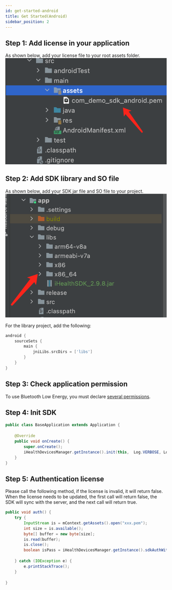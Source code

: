 ```yaml
---
id: get-started-android
title: Get Started(Android)
sidebar_position: 2
---
```


## Step 1: Add license in your application

As shown below, add your license file to your root assets folder.
![guide android](/img/guide_android_1.png)

## Step 2: Add SDK library and SO file

As shown below, add your SDK jar file and SO file to your project.
![guide android](/img/guide_android_2.png)

For the library project, add the following:

```groovy
android {
    sourceSets {
        main {
            jniLibs.srcDirs = ['libs']
        }
    }
}
```

## Step 3: Check application permission

To use Bluetooth Low Energy, you must declare [several permissions](https://developer.android.com/guide/topics/connectivity/bluetooth/permissions).

## Step 4: Init SDK

```java
public class BaseApplication extends Application {
    
    @Override
    public void onCreate() {
        super.onCreate();
        iHealthDevicesManager.getInstance().init(this,  Log.VERBOSE, Log.VERBOSE);
    }
}
```

## Step 5: Authentication license

Please call the following method, if the license is invalid, it will return false.
When the license needs to be updated, the first call will return false, the SDK will sync with the server, and the next call will return true.

```java
public void auth() {
    try {
        InputStream is = mContext.getAssets().open("xxx.pem");
        int size = is.available();
        byte[] buffer = new byte[size];
        is.read(buffer);
        is.close();
        boolean isPass = iHealthDevicesManager.getInstance().sdkAuthWithLicense(buffer);
        
    } catch (IOException e) {
        e.printStackTrace();
    }

}
```
